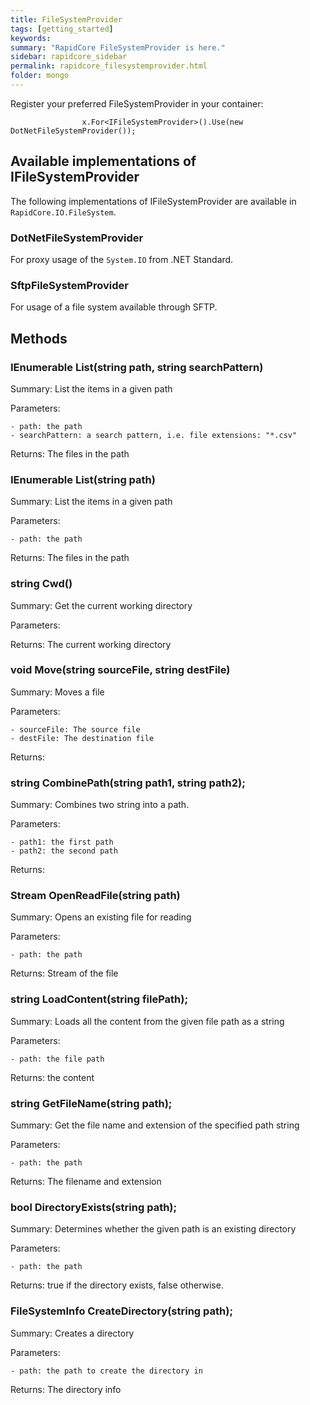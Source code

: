 ```yaml
---
title: FileSystemProvider
tags: [getting_started]
keywords:
summary: "RapidCore FileSystemProvider is here."
sidebar: rapidcore_sidebar
permalink: rapidcore_filesystemprovider.html
folder: mongo
---
```

Register your preferred FileSystemProvider in your container:
```
                x.For<IFileSystemProvider>().Use(new DotNetFileSystemProvider());

```

## Available implementations of IFileSystemProvider

The following implementations of IFileSystemProvider are available in `RapidCore.IO.FileSystem`.

### DotNetFileSystemProvider

For proxy usage of the `System.IO` from .NET Standard.

### SftpFileSystemProvider

For usage of a file system available through SFTP.

## Methods

### IEnumerable<string> List(string path, string searchPattern)

Summary: List the items in a given path

Parameters: 

    - path: the path
    - searchPattern: a search pattern, i.e. file extensions: "*.csv"

Returns: The files in the path

### IEnumerable<string> List(string path)

Summary: List the items in a given path

Parameters: 

    - path: the path

Returns: The files in the path

### string Cwd()

Summary: Get the current working directory

Parameters: 

Returns: The current working directory

### void Move(string sourceFile, string destFile)

Summary: Moves a file

Parameters: 

    - sourceFile: The source file
    - destFile: The destination file

Returns:

### string CombinePath(string path1, string path2);

Summary: Combines two string into a path.

Parameters: 

    - path1: the first path
    - path2: the second path

Returns:

### Stream OpenReadFile(string path)

Summary: Opens an existing file for reading

Parameters: 

    - path: the path

Returns: Stream of the file

### string LoadContent(string filePath);

Summary: Loads all the content from the given file path as a string

Parameters: 

    - path: the file path

Returns: the content

### string GetFileName(string path);

Summary: Get the file name and extension of the specified path string

Parameters: 

    - path: the path

Returns: The filename and extension

### bool DirectoryExists(string path);

Summary: Determines whether the given path is an existing directory

Parameters: 

    - path: the path

Returns: true if the directory exists, false otherwise.

### FileSystemInfo CreateDirectory(string path);

Summary: Creates a directory

Parameters: 

    - path: the path to create the directory in

Returns: The directory info